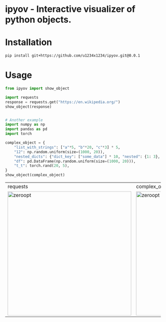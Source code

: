 # ipyov - Interactive visualizer of python objects.

# Installation
```
pip install git+https://github.com/u1234x1234/ipyov.git@0.0.1
```

# Usage
```python
from ipyov import show_object

import requests
response = requests.get("https://en.wikipedia.org/")
show_object(response)


# Another example
import numpy as np
import pandas as pd
import torch

complex_object = {
    "list_with_strings": ["a"*5, "b"*20, "c"*3] * 5,
    "12": np.random.uniform(size=(1000, 20)),
    "nested_dicts": {"dict_key": ["some_data"] * 10, "nested": {1: 3}, "data": [1] * 10},
    "df": pd.DataFrame(np.random.uniform(size=(1000, 20))),
    "t_t": torch.rand(20, 5),
}
show_object(complex_object)
```

<table border="0">
 <tr>
    <td><div class="tip" markdown="1">requests</div></td>
    <td><div class="tip" markdown="1">complex_object</div></td>
 </tr>
 <tr>
    <td><img src="https://user-images.githubusercontent.com/5442732/100473428-29718a80-3100-11eb-9c5a-1725d40223ec.gif" width="400" title="zeroopt"></td>
    <td><img src="https://user-images.githubusercontent.com/5442732/100473446-34c4b600-3100-11eb-80e2-0dc9c46a2af5.gif" width="400" title="zeroopt"></td>
 </tr>
</table>
